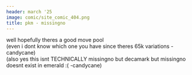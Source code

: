 ```yaml
---
header: march '25
image: comic/site_comic_404.png
title: pkm - missingno
---
```

well hopefully theres a good move pool  
(even i dont know which one you have since theres 65k variations -candycane)  
(also yes this isnt TECHNICALLY missingno but decamark but missingno doesnt exist in emerald :( -candycane)  
